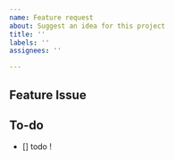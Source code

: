 ```yaml
---
name: Feature request
about: Suggest an idea for this project
title: ''
labels: ''
assignees: ''

---
```


## Feature Issue
<!--구현할 기능에 대한 내용을 설명해주세요. -->

## To-do
<!--해야 할 일들을 적어주세요. -->
- [] todo !
